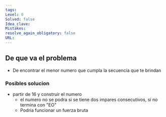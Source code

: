 ```yaml
---
tags:
Level: 0 
Solved: false 
Idea_clave: 
Mistakes: 
resolve_again_obligatory: false
URL: 
---
```


## De que va el problema

- De encontrar el menor numero que cumpla la secuencia que te brindan

### Posibles solucion

- partir de 16 y construir el numero
  - el numero no se podra si se tiene dos impares consecutivos, si no termina con "EO"
  - Podria funcionar un fuerza bruta 
